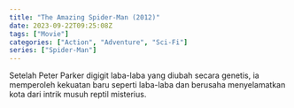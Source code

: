 ```yaml
---
title: "The Amazing Spider-Man (2012)"
date: 2023-09-22T09:25:08Z
tags: ["Movie"]
categories: ["Action", "Adventure", "Sci-Fi"]
series: ["Spider-Man"]
---
```


Setelah Peter Parker digigit laba-laba yang diubah secara genetis, ia memperoleh kekuatan baru seperti laba-laba dan berusaha menyelamatkan kota dari intrik musuh reptil misterius.

<mux-player stream-type="on-demand"
  src="https://kp3d-my.sharepoint.com/personal/ryoo_kp3d_onmicrosoft_com/_layouts/15/download.aspx?share=ERb6zk6G2c5Ptu64cVCKrOoBsQrpd-TVSutl0kGD7VKIfQ" metadata-video-title="The Amazing Spider-Man (2012)" prefer-playback="mse" controls>
  </mux-player>
  
  
  <script src="https://cdn.jsdelivr.net/npm/@mux/mux-player"></script>
  
 <script id="Ef9wofBOfWtYlrjWgx2EhRszI7ISte00Jiuqb00VujnrQ" type="application/ld+json">
 {
  "@context": "https://schema.org/",
  "@type": "VideoObject",
  "name": "The Amazing Spider-Man (2012)",
  "contentUrl": "https://stream.mux.com/Ef9wofBOfWtYlrjWgx2EhRszI7ISte00Jiuqb00VujnrQ.m3u8",
  "thumbnailUrl": "https://www.themoviedb.org/t/p/original/zUTiuV5GPUmrNLEboFUvIRAl2xA.jpg?width=314&fit_mode=preserve&time=25",
  "uploadDate": "2023-09-22T09:25:08Z",
}

</script>